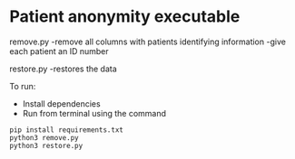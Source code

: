 # Patient anonymity executable

remove.py
-remove all columns with patients identifying information
-give each patient an ID number

restore.py
-restores the data


To run:
- Install dependencies
- Run from terminal using the command
```
pip install requirements.txt
python3 remove.py
python3 restore.py
```
